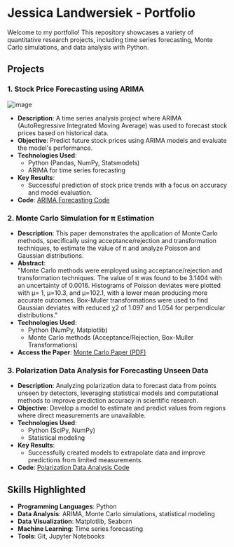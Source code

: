 # Jessica Landwersiek - Portfolio

Welcome to my portfolio! This repository showcases a variety of quantitative research projects, including time series forecasting, Monte Carlo simulations, and data analysis with Python.

## Projects

### 1. **Stock Price Forecasting using ARIMA**
![image](https://github.com/user-attachments/assets/e2e7e8a3-01ec-4f2c-a2e3-1c02fb10e612)

   - **Description**: A time series analysis project where ARIMA (AutoRegressive Integrated Moving Average) was used to forecast stock prices based on historical data.
   - **Objective**: Predict future stock prices using ARIMA models and evaluate the model's performance.
   - **Technologies Used**:
     - Python (Pandas, NumPy, Statsmodels)
     - ARIMA for time series forecasting
   - **Key Results**:
     - Successful prediction of stock price trends with a focus on accuracy and model evaluation.
   - **Code**: [ARIMA Forecasting Code](./stock_price_analysis.py)

### 2. **Monte Carlo Simulation for π Estimation**
   - **Description**: This paper demonstrates the application of Monte Carlo methods, specifically using acceptance/rejection and transformation techniques, to estimate the value of π and analyze Poisson and Gaussian distributions.
   - **Abstract**:  
     "Monte Carlo methods were employed using acceptance/rejection and transformation techniques. The value of π was found to be 3.1404 with an uncertainty of 0.0016. Histograms of Poisson deviates were plotted with μ= 1, μ=10.3, and μ=102.1, with a lower mean producing more accurate outcomes. Box-Muller transformations were used to find Gaussian deviates with reduced χ2 of 1.097 and 1.054 for perpendicular distributions."
   - **Technologies Used**:  
     - Python (NumPy, Matplotlib)
     - Monte Carlo methods (Acceptance/Rejection, Box-Muller Transformations)
   - **Access the Paper**: [Monte Carlo Paper (PDF)](./Landwersiek-MCReport.pdf)

### 3. **Polarization Data Analysis for Forecasting Unseen Data**
   - **Description**: Analyzing polarization data to forecast data from points unseen by detectors, leveraging statistical models and computational methods to improve prediction accuracy in scientific research.
   - **Objective**: Develop a model to estimate and predict values from regions where direct measurements are unavailable.
   - **Technologies Used**:
     - Python (SciPy, NumPy)
     - Statistical modeling
   - **Key Results**:
     - Successfully created models to extrapolate data and improve predictions from limited measurements.
   - **Code**: [Polarization Data Analysis Code](./Rsumfinaledit.py)

## Skills Highlighted
- **Programming Languages**: Python
- **Data Analysis**: ARIMA, Monte Carlo simulations, statistical modeling
- **Data Visualization**: Matplotlib, Seaborn
- **Machine Learning**: Time series forecasting
- **Tools**: Git, Jupyter Notebooks
